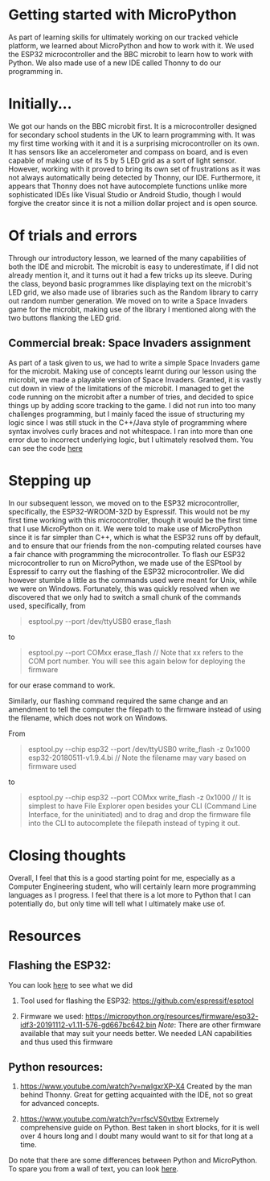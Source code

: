 # Getting started with MicroPython
As part of learning skills for ultimately working on our tracked vehicle platform, we learned about MicroPython and how to work with it. We used the ESP32 microcontroller and the BBC microbit to learn how to work with Python. We also made use of a new IDE called Thonny to do our programming in.

# Initially...
We got our hands on the BBC microbit first. It is a microcontroller designed for secondary school students in the UK to learn programming with. It was my first time working with it and it is a surprising microcontroller on its own. It has sensors like an accelerometer and compass on board, and is even capable of making use of its 5 by 5 LED grid as a sort of light sensor. However, working with it proved to bring its own set of frustrations as it was not always automatically being detected by Thonny, our IDE. Furthermore, it appears that Thonny does not have autocomplete functions unlike more sophisticated IDEs like Visual Studio or Android Studio, though I would forgive the creator since it is not a million dollar project and is open source.

# Of trials and errors
Through our introductory lesson, we learned of the many capabilities of both the IDE and microbit. The microbit is easy to underestimate, if I did not already mention it, and it turns out it had a few tricks up its sleeve. During the class, beyond basic programmes like displaying text on the microbit's LED grid, we also made use of libraries such as the Random library to carry out random number generation. We moved on to write a Space Invaders game for the microbit, making use of the library I mentioned along with the two buttons flanking the LED grid.

## Commercial break: Space Invaders assignment

As part of a task given to us, we had to write a simple Space Invaders game for the microbit. Making use of concepts learnt during our lesson using the microbit, we made a playable version of Space Invaders. Granted, it is vastly cut down in view of the limitations of the microbit. I managed to get the code running on the microbit after a number of tries, and decided to spice things up by adding score tracking to the game. I did not run into too many challenges programming, but I mainly faced the issue of structuring my logic since I was still stuck in the C++/Java style of programming where syntax involves curly braces and not whitespace. I ran into more than one error due to incorrect underlying logic, but I ultimately resolved them. You can see the code [here](https://github.com/Tristan-Technologies/EASem2Help/blob/master/Python_Code_and_Reviews/Reviews/space_invaders.py)

# Stepping up
In our subsequent lesson, we moved on to the ESP32 microcontroller, specifically, the ESP32-WROOM-32D by Espressif. This would not be my first time working with this microcontroller, though it would be the first time that I use MicroPython on it. We were told to make use of MicroPython since it is far simpler than C++, which is what the ESP32 runs off by default, and to ensure that our friends from the non-computing related courses have a fair chance with programming the microcontroller. To flash our ESP32 microcontroller to run on MicroPython, we made use of the ESPtool by Espressif to carry out the flashing of the ESP32 microcontroller. We did however stumble a little as the commands used were meant for Unix, while we were on Windows. Fortunately, this was quickly resolved when we discovered that we only had to switch a small chunk of the commands used, specifically, from

> esptool.py --port /dev/ttyUSB0 erase_flash

to

> esptool.py --port COMxx erase_flash // Note that xx refers to the COM port number. You will see this again below for deploying the firmware

for our erase command to work.

Similarly, our flashing command required the same change and an amendment to tell the computer the filepath to the firmware instead of using the filename, which does not work on Windows.

From

> esptool.py --chip esp32 --port /dev/ttyUSB0 write_flash -z 0x1000 esp32-20180511-v1.9.4.bi // Note the filename may vary based on firmware used

to

> esptool.py --chip esp32 --port COMxx write_flash -z 0x1000 <FILEPATH> // It is simplest to have File Explorer open besides your CLI (Command Line Interface, for the uninitiated) and to drag and drop the firmware file into the CLI to autocomplete the filepath instead of typing it out.

# Closing thoughts
Overall, I feel that this is a good starting point for me, especially as a Computer Engineering student, who will certainly learn more programming languages as I progress. I feel that there is a lot more to Python that I can potentially do, but only time will tell what I ultimately make use of.

# Resources

## Flashing the ESP32:
You can look [here](https://github.com/Tristan-Technologies/EASem2Help/tree/master/ESP_32) to see what we did

1. Tool used for flashing the ESP32: https://github.com/espressif/esptool

2. Firmware we used: https://micropython.org/resources/firmware/esp32-idf3-20191112-v1.11-576-gd667bc642.bin
*Note*: There are other firmware available that may suit your needs better. We needed LAN capabilities and thus used this firmware

## Python resources:

1. https://www.youtube.com/watch?v=nwIgxrXP-X4
Created by the man behind Thonny. Great for getting acquainted with the IDE, not so great for advanced concepts.

2. https://www.youtube.com/watch?v=rfscVS0vtbw
Extremely comprehensive guide on Python. Best taken in short blocks, for it is well over 4 hours long and I doubt many would want to sit for that long at a time.

Do note that there are some differences between Python and MicroPython. To spare you from a wall of text, you can look [here](https://docs.micropython.org/en/latest/genrst/index.html).
